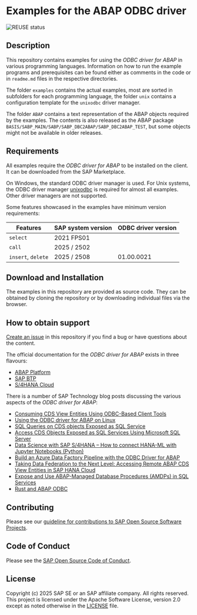 # Examples for the ABAP ODBC driver
![REUSE status](https://api.reuse.software/badge/github.com/SAP-samples/odbc-driver-for-abap-examples)

## Description
This repository contains examples for using the _ODBC driver for ABAP_ in various programming languages.
Information on how to run the example programs and prerequisites can be found either as comments in the code or in `readme.md` files in the respective directories.

The folder `examples` contains the actual examples, most are sorted in subfolders for each programming language, the folder `unix` contains a configuration template for the `unixodbc` driver manager.

The folder `ABAP` contains a text representation of the ABAP objects required by the examples.
The contents is also released as the ABAP package `BASIS/SABP_MAIN/SABP/SABP_DBC2ABAP/SABP_DBC2ABAP_TEST`, but some objects might not be available in older releases.

## Requirements
All examples require the _ODBC driver for ABAP_ to be installed on the client.
It can be downloaded from the SAP Marketplace.

On Windows, the standard ODBC driver manager is used.
For Unix systems, the ODBC driver manager [unixodbc](https://www.unixodbc.org/) is required for almost all examples.
Other driver managers are not supported.

Some features showcased in the examples have minimum version requirements:

| Features | SAP system version | ODBC driver version |
| --- | --- | --- |
| `select` | 2021 FPS01 | |
| `call` | 2025 / 2502 | |
| `insert`, `delete` | 2025 / 2508 | 01.00.0021 |

## Download and Installation
The examples in this repository are provided as source code.
They can be obtained by cloning the repository or by downloading individual files via the browser.

## How to obtain support
[Create an issue](https://github.com/SAP-samples/odbc-driver-for-abap-examples/issues) in this repository if you find a bug or have questions about the content.

The official documentation for the _ODBC driver for ABAP_ exists in three flavours:
- [ABAP Platform](https://help.sap.com/docs/ABAP_PLATFORM_NEW/b5670aaaa2364a29935f40b16499972d/4082fe1b66164eeb8aa41192166526af.html?locale=en-US&version=latest)
- [SAP BTP](https://help.sap.com/docs/BTP/65de2977205c403bbc107264b8eccf4b/4082fe1b66164eeb8aa41192166526af.html?locale=en-US&version=Cloud)
- [S/4HANA Cloud](https://help.sap.com/docs/SAP_S4HANA_CLOUD/6aa39f1ac05441e5a23f484f31e477e7/4082fe1b66164eeb8aa41192166526af.html?locale=en-US&version=latest)

There is a number of SAP Technology blog posts discussing the various aspects of the _ODBC driver for ABAP_:
- [Consuming CDS View Entities Using ODBC-Based Client Tools](https://community.sap.com/t5/technology-blog-posts-by-sap/consuming-cds-view-entities-using-odbc-based-client-tools/ba-p/13509459)
- [Using the ODBC driver for ABAP on Linux](https://community.sap.com/t5/technology-blog-posts-by-sap/using-the-odbc-driver-for-abap-on-linux/ba-p/13513705)
- [SQL Queries on CDS objects Exposed as SQL Service](https://community.sap.com/t5/technology-blog-posts-by-sap/sql-queries-on-cds-objects-exposed-as-sql-service/ba-p/13548513)
- [Access CDS Objects Exposed as SQL Services Using Microsoft SQL Server](https://community.sap.com/t5/technology-blog-posts-by-sap/access-cds-objects-exposed-as-sql-services-using-microsoft-sql-server/ba-p/13561745)
- [Data Science with SAP S/4HANA – How to connect HANA-ML with Jupyter Notebooks (Python)](https://community.sap.com/t5/supply-chain-management-blog-posts-by-sap/data-science-with-sap-s-4hana-how-to-connect-hana-ml-with-jupyter-notebooks/ba-p/13578429)
- [Build an Azure Data Factory Pipeline with the ODBC Driver for ABAP](https://community.sap.com/t5/technology-blog-posts-by-sap/build-an-azure-data-factory-pipeline-with-the-odbc-driver-for-abap/ba-p/13612960)
- [Taking Data Federation to the Next Level: Accessing Remote ABAP CDS View Entities in SAP HANA Cloud](https://community.sap.com/t5/technology-blog-posts-by-sap/taking-data-federation-to-the-next-level-accessing-remote-abap-cds-view/ba-p/13635034)
- [Expose and Use ABAP-Managed Database Procedures (AMDPs) in SQL Services](https://community.sap.com/t5/technology-blog-posts-by-sap/expose-and-use-abap-managed-database-procedures-amdps-in-sql-services/ba-p/13992244)
- [Rust and ABAP ODBC](https://community.sap.com/t5/technology-blog-posts-by-sap/rust-and-abap-odbc/ba-p/14118190)

## Contributing
Please see our [guideline for contributions to SAP Open Source Software Projects](CONTRIBUTING.md).

## Code of Conduct
Please see the [SAP Open Source Code of Conduct](CODE_OF_CONDUCT.md).

## License
Copyright (c) 2025 SAP SE or an SAP affiliate company. All rights reserved. This project is licensed under the Apache Software License, version 2.0 except as noted otherwise in the [LICENSE](LICENSE) file.
